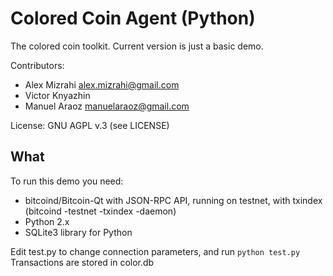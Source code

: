 Colored Coin Agent (Python)
===========================

The colored coin toolkit. Current version is just a basic demo.

Contributors:

 * Alex Mizrahi <alex.mizrahi@gmail.com>
 * Victor Knyazhin
 * Manuel Araoz <manuelaraoz@gmail.com>

License: GNU AGPL v.3 (see LICENSE)

What
----

To run this demo you need:

 * bitcoind/Bitcoin-Qt with JSON-RPC API, running on testnet, with txindex
   (bitcoind -testnet -txindex -daemon)
 * Python 2.x
 * SQLite3 library for Python

Edit test.py to change connection parameters, and run `python test.py`
Transactions are stored in color.db
 
